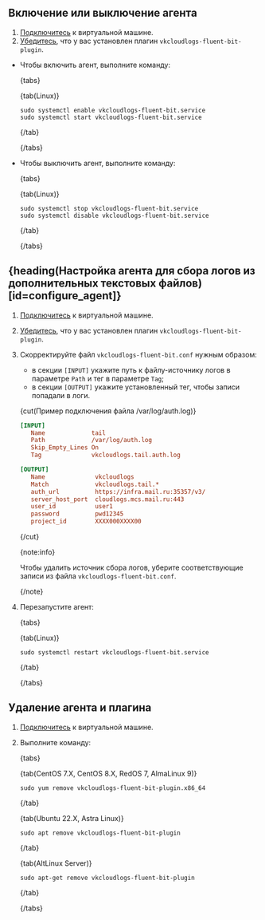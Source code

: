 ## Включение или выключение агента

1. [Подключитесь](/ru/computing/iaas/instructions/vm/vm-connect) к виртуальной машине.
1. [Убедитесь](../connect-plugin), что у вас установлен плагин `vkcloudlogs-fluent-bit-plugin`.

- Чтобы включить агент, выполните команду:

  {tabs}

  {tab(Linux)}

  ```console
  sudo systemctl enable vkcloudlogs-fluent-bit.service
  sudo systemctl start vkcloudlogs-fluent-bit.service
  ```

  {/tab}

  {/tabs}

- Чтобы выключить агент, выполните команду:

  {tabs}

  {tab(Linux)}

  ```console
  sudo systemctl stop vkcloudlogs-fluent-bit.service
  sudo systemctl disable vkcloudlogs-fluent-bit.service
  ```

  {/tab}

  {/tabs}

## {heading(Настройка агента для сбора логов из дополнительных текстовых файлов)[id=configure_agent]}

1. [Подключитесь](/ru/computing/iaas/instructions/vm/vm-connect) к виртуальной машине.
1. [Убедитесь](../connect-plugin), что у вас установлен плагин `vkcloudlogs-fluent-bit-plugin`.
1. Скорректируйте файл `vkcloudlogs-fluent-bit.conf` нужным образом:

   - в секции `[INPUT]` укажите путь к файлу-источнику логов в параметре `Path` и тег в параметре `Tag`;
   - в секции `[OUTPUT]` укажите установленный тег, чтобы записи попадали в логи.

   {cut(Пример подключения файла /var/log/auth.log)}

   ```ini
   [INPUT]
      Name             tail
      Path             /var/log/auth.log
      Skip_Empty_Lines On
      Tag              vkcloudlogs.tail.auth.log

   [OUTPUT]
      Name              vkcloudlogs
      Match             vkcloudlogs.tail.*
      auth_url          https://infra.mail.ru:35357/v3/
      server_host_port  cloudlogs.mcs.mail.ru:443
      user_id           user1
      password          pwd12345
      project_id        XXXX000XXXX00
   ```

   {/cut}

   {note:info}

   Чтобы удалить источник сбора логов, уберите соответствующие записи из файла `vkcloudlogs-fluent-bit.conf`.

   {/note}

1. Перезапустите агент:

   {tabs}

   {tab(Linux)}

   ```console
   sudo systemctl restart vkcloudlogs-fluent-bit.service
   ```

   {/tab}

   {/tabs}

## Удаление агента и плагина

1. [Подключитесь](/ru/computing/iaas/instructions/vm/vm-connect) к виртуальной машине.
1. Выполните команду:

   {tabs}

   {tab(CentOS 7.X, CentOS 8.X, RedOS 7, AlmaLinux 9)}

   ```console
   sudo yum remove vkcloudlogs-fluent-bit-plugin.x86_64
   ```

   {/tab}

   {tab(Ubuntu 22.X, Astra Linux)}

   ```console
   sudo apt remove vkcloudlogs-fluent-bit-plugin
   ```

   {/tab}

   {tab(AltLinux Server)}

   ```console
   sudo apt-get remove vkcloudlogs-fluent-bit-plugin
   ```

   {/tab}

   {/tabs}

